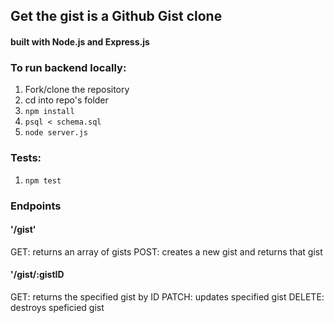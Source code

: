 ## Get the gist is a Github Gist clone

#### built with Node.js and Express.js

### To run backend locally:

1. Fork/clone the repository
2. cd into repo's folder
3. `npm install`
4. `psql < schema.sql`
5. `node server.js`

### Tests:

1. `npm test`

### Endpoints

#### '/gist'

GET: returns an array of gists
POST: creates a new gist and returns that gist

#### '/gist/:gistID

GET: returns the specified gist by ID
PATCH: updates specified gist
DELETE: destroys speficied gist
